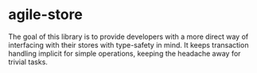 # agile-store

The goal of this library is to provide developers with a more direct way of interfacing with their stores with type-safety in mind. It keeps transaction handling implicit for simple operations, keeping the headache away for trivial tasks.
